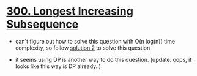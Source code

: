 # [300. Longest Increasing Subsequence](https://leetcode.com/problems/longest-increasing-subsequence/)

- can't figure out how to solve this question with O(n log(n)) time complexity, so follow [solution 2](<https://leetcode.com/problems/longest-increasing-subsequence/discuss/1326308/C%2B%2BPython-DP-Binary-Search-BIT-Solutions-Picture-explain-O(NlogN)>) to solve this question.

- it seems using DP is another way to do this question. (update: oops, it looks like this way is DP already..)
